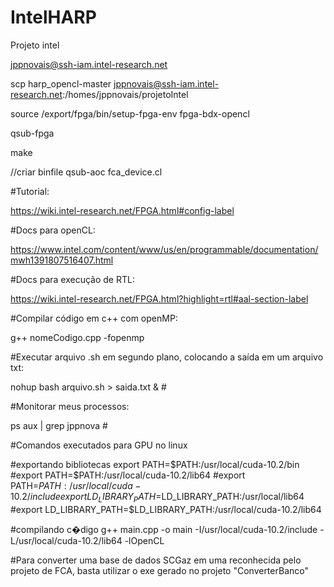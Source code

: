 # IntelHARP
Projeto intel

jppnovais@ssh-iam.intel-research.net

scp harp_opencl-master jppnovais@ssh-iam.intel-research.net:/homes/jppnovais/projetoIntel

source /export/fpga/bin/setup-fpga-env fpga-bdx-opencl

qsub-fpga

make

//criar binfile
qsub-aoc fca_device.cl



#Tutorial: 

https://wiki.intel-research.net/FPGA.html#config-label

#Docs para openCL: 

https://www.intel.com/content/www/us/en/programmable/documentation/mwh1391807516407.html

#Docs para execução de RTL: 

https://wiki.intel-research.net/FPGA.html?highlight=rtl#aal-section-label


#Compilar código em c++ com openMP: 

g++ nomeCodigo.cpp -fopenmp

#Executar arquivo .sh em segundo plano, colocando a saída em um arquivo txt: 

nohup bash arquivo.sh > saida.txt & #

#Monitorar meus processos: 

ps aux | grep jppnova #

#Comandos executados para GPU no linux

#exportando bibliotecas
export PATH=$PATH:/usr/local/cuda-10.2/bin
#export PATH=$PATH:/usr/local/cuda-10.2/lib64
#export PATH=$PATH:/usr/local/cuda-10.2/include
export LD_LIBRARY_PATH=$LD_LIBRARY_PATH:/usr/local/lib64
#export LD_LIBRARY_PATH=$LD_LIBRARY_PATH:/usr/local/cuda-10.2/lib64

#compilando c�digo
g++ main.cpp -o main -I/usr/local/cuda-10.2/include -L/usr/local/cuda-10.2/lib64 -lOpenCL


#Para converter uma base de dados SCGaz em uma reconhecida pelo projeto de FCA, basta utilizar o exe gerado no projeto "ConverterBanco"